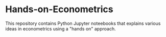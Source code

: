 # Hands-on-Econometrics

This repository contains Python Jupyter noteebooks that explains various ideas in econometrics using a "hands on" approach.
